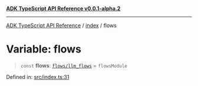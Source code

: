 [**ADK TypeScript API Reference v0.0.1-alpha.2**](../../README.md)

***

[ADK TypeScript API Reference](../../modules.md) / [index](../README.md) / flows

# Variable: flows

> `const` **flows**: [`flows/llm_flows`](../../flows/llm_flows/README.md) = `flowsModule`

Defined in: [src/index.ts:31](https://github.com/njraladdin/adk-typescript/blob/main/src/index.ts#L31)

